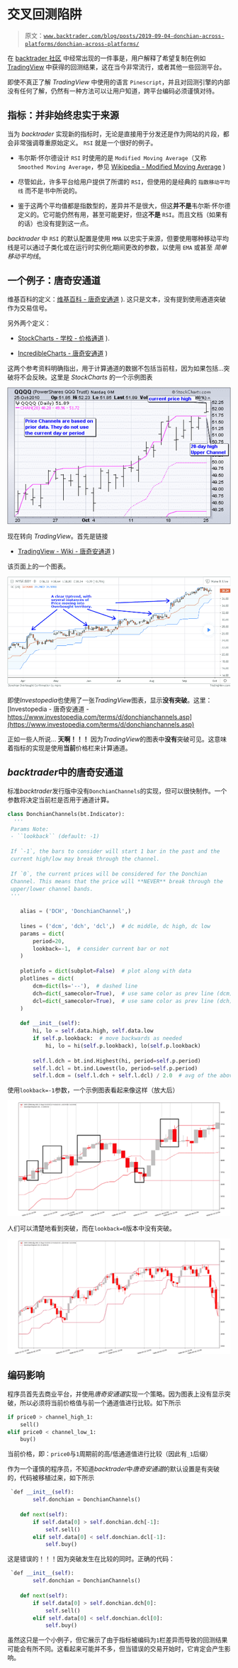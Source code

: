 # 交叉回测陷阱

> 原文：[`www.backtrader.com/blog/posts/2019-09-04-donchian-across-platforms/donchian-across-platforms/`](https://www.backtrader.com/blog/posts/2019-09-04-donchian-across-platforms/donchian-across-platforms/)

在 [backtrader 社区](https://community.backtrader.com) 中经常出现的一件事是，用户解释了希望复制在例如 [TradingView](https://www.tradingview.com/) 中获得的回测结果，这在当今非常流行，或者其他一些回测平台。

即使不真正了解 *TradingView* 中使用的语言 `Pinescript`，并且对回测引擎的内部没有任何了解，仍然有一种方法可以让用户知道，跨平台编码必须谨慎对待。

## 指标：并非始终忠实于来源

当为 *backtrader* 实现新的指标时，无论是直接用于分发还是作为网站的片段，都会非常强调尊重原始定义。 `RSI` 就是一个很好的例子。

+   韦尔斯·怀尔德设计 `RSI` 时使用的是 `Modified Moving Average`（又称 `Smoothed Moving Average`，参见 [Wikipedia - Modified Moving Average](https://en.wikipedia.org/wiki/Moving_average#Modified_moving_average) )

+   尽管如此，许多平台给用户提供了所谓的 `RSI`，但使用的是经典的 `指数移动平均线` 而不是书中所说的。

+   鉴于这两个平均值都是指数型的，差异并不是很大，但这**并不是**韦尔斯·怀尔德定义的。它可能仍然有用，甚至可能更好，但这**不是** `RSI`。而且文档（如果有的话）也没有提到这一点。

*backtrader* 中 `RSI` 的默认配置是使用 `MMA` 以忠实于来源，但要使用哪种移动平均线是可以通过子类化或在运行时实例化期间更改的参数，以使用 `EMA` 或甚至 *简单移动平均线*。

## 一个例子：唐奇安通道

维基百科的定义：[维基百科 - 唐奇安通道](https://en.wikipedia.org/wiki/Donchian_channel) ). 这只是文本，没有提到使用通道突破作为交易信号。

另外两个定义：

+   [StockCharts - 学校 - 价格通道](https://school.stockcharts.com/doku.php?id=technical_indicators:price_channels) ).

+   [IncredibleCharts - 唐奇安通道](https://www.incrediblecharts.com/indicators/donchian_channels.php) )

这两个参考资料明确指出，用于计算通道的数据不包括当前柱，因为如果包括...突破将不会反映。这里是 *StockCharts* 的一个示例图表

![StockCharts - 唐奇安通道- 突破](img/512c85750a80fc209a258ad68dc0244c.png)

现在转向 *TradingView*。首先是链接

+   [TradingView - Wiki - 唐奇安通道](https://www.tradingview.com/wiki/Donchian_Channels_(DC)) )

该页面上的一个图表。

![TradingView - 唐奇安通道 - 无突破](img/1f22b391934c6b4235b98301ff2faa53.png)

即使*Investopedia*也使用了一张*TradingView*图表，显示**没有突破**。这里：[Investopedia - 唐奇安通道 - https://www.investopedia.com/terms/d/donchianchannels.asp](https://www.investopedia.com/terms/d/donchianchannels.asp)

正如一些人所说... **天啊！！！** 因为*TradingView*的图表中**没有**突破可见。这意味着指标的实现是使用**当前**价格栏来计算通道。

## *backtrader*中的唐奇安通道

标准*backtrader*发行版中没有`DonchianChannels`的实现，但可以很快制作。一个参数将决定当前栏是否用于通道计算。

```py
class DonchianChannels(bt.Indicator):
  '''
 Params Note:
 - ``lookback`` (default: -1)

 If `-1`, the bars to consider will start 1 bar in the past and the
 current high/low may break through the channel.

 If `0`, the current prices will be considered for the Donchian
 Channel. This means that the price will **NEVER** break through the
 upper/lower channel bands.
 '''

    alias = ('DCH', 'DonchianChannel',)

    lines = ('dcm', 'dch', 'dcl',)  # dc middle, dc high, dc low
    params = dict(
        period=20,
        lookback=-1,  # consider current bar or not
    )

    plotinfo = dict(subplot=False)  # plot along with data
    plotlines = dict(
        dcm=dict(ls='--'),  # dashed line
        dch=dict(_samecolor=True),  # use same color as prev line (dcm)
        dcl=dict(_samecolor=True),  # use same color as prev line (dch)
    )

    def __init__(self):
        hi, lo = self.data.high, self.data.low
        if self.p.lookback:  # move backwards as needed
            hi, lo = hi(self.p.lookback), lo(self.p.lookback)

        self.l.dch = bt.ind.Highest(hi, period=self.p.period)
        self.l.dcl = bt.ind.Lowest(lo, period=self.p.period)
        self.l.dcm = (self.l.dch + self.l.dcl) / 2.0  # avg of the above
```

使用`lookback=-1`参数，一个示例图表看起来像这样（放大后）

![Backtrader - 唐奇安通道 -突破](img/67b221ded88718787c4a004f6b1c1a95.png)

人们可以清楚地看到突破，而在`lookback=0`版本中没有突破。

![Backtrader - 唐奇安通道 -突破](img/bb0156d82aa9eb5ad1bc84813d12ab01.png)

## 编码影响

程序员首先去商业平台，并使用*唐奇安通道*实现一个策略。因为图表上没有显示突破，所以必须将当前价格值与前一个通道值进行比较。如下所示

```py
if price0 > channel_high_1:
    sell()
elif price0 < channel_low_1:
    buy()
```

当前价格，即：`price0`与`1`周期前的高/低通道值进行比较（因此有`_1`后缀）

作为一个谨慎的程序员，不知道*backtrader*中*唐奇安通道*的默认设置是有突破的，代码被移植过来，如下所示

```py
 `def __init__(self):
        self.donchian = DonchianChannels()

    def next(self):
        if self.data[0] > self.donchian.dch[-1]:
            self.sell()
        elif self.data[0] < self.donchian.dcl[-1]:
            self.buy()
```

这是错误的！！！因为突破发生在比较的同时。正确的代码：

```py
 `def __init__(self):
        self.donchian = DonchianChannels()

    def next(self):
        if self.data[0] > self.donchian.dch[0]:
            self.sell()
        elif self.data[0] < self.donchian.dcl[0]:
            self.buy()
```

虽然这只是一个小例子，但它展示了由于指标被编码为`1`栏差异而导致的回测结果可能会有所不同。这看起来可能并不多，但当错误的交易开始时，它肯定会产生影响。
